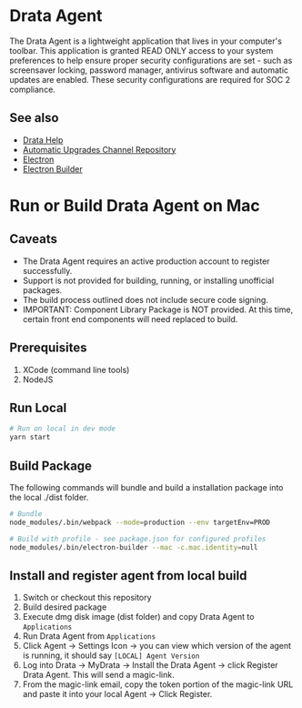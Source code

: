 # Drata Agent

The Drata Agent is a lightweight application that lives in your computer's toolbar. This application is granted READ ONLY access to your system preferences to help ensure proper security configurations are set - such as screensaver locking, password manager, antivirus software and automatic updates are enabled. These security configurations are required for SOC 2 compliance.

## See also

-   [Drata Help](https://help.drata.com/)
-   [Automatic Upgrades Channel Repository](https://github.com/drata/agent-releases)
-   [Electron](https://www.electronjs.org/)
-   [Electron Builder](https://www.electron.build/)

# Run or Build Drata Agent on Mac

## Caveats

-   The Drata Agent requires an active production account to register successfully.
-   Support is not provided for building, running, or installing unofficial packages.
-   The build process outlined does not include secure code signing.
-   IMPORTANT: Component Library Package is NOT provided. At this time, certain front end components will need replaced to build.

## Prerequisites

1. XCode (command line tools)
1. NodeJS

## Run Local

```bash
# Run on local in dev mode
yarn start
```

## Build Package

The following commands will bundle and build a installation package into the local ./dist folder.

```bash
# Bundle
node_modules/.bin/webpack --mode=production --env targetEnv=PROD

# Build with profile - see package.json for configured profiles
node_modules/.bin/electron-builder --mac -c.mac.identity=null
```

## Install and register agent from local build

1. Switch or checkout this repository
1. Build desired package
1. Execute dmg disk image (dist folder) and copy Drata Agent to `Applications`
1. Run Drata Agent from `Applications`
1. Click Agent -> Settings Icon -> you can view which version of the agent is running, it should say `[LOCAL] Agent Version`
1. Log into Drata -> MyDrata -> Install the Drata Agent -> click Register Drata Agent. This will send a magic-link.
1. From the magic-link email, copy the token portion of the magic-link URL and paste it into your local Agent -> Click Register.
